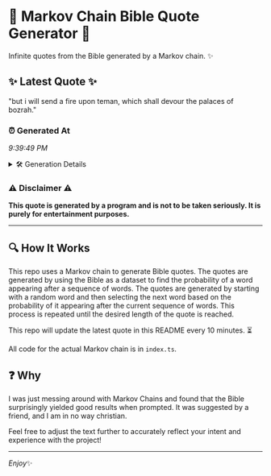 # 📖 Markov Chain Bible Quote Generator 📖

Infinite quotes from the Bible generated by a Markov chain. ✨

## ✨ Latest Quote ✨
"but i will send a fire upon teman, which shall devour the palaces of bozrah."

### ⏰ Generated At
*9:39:49 PM*

<details>
    <summary>🛠️ Generation Details</summary>
    <p>
        <strong>🌱 Seed:</strong> but<br>
        <strong>🔄 Iterations:</strong> 14<br>
        <strong>📜 Context History:</strong><br>[ but ]: i<br>[ but, i ]: will<br>[ but, i, will ]: send<br>[ but, i, will, send ]: a<br>[ but, i, will, send, a ]: fire<br>[ but, i, will, send, a, fire ]: upon<br>[ i, will, send, a, fire, upon ]: teman,<br>[ will, send, a, fire, upon, teman, ]: which<br>[ send, a, fire, upon, teman,, which ]: shall<br>[ a, fire, upon, teman,, which, shall ]: devour<br>[ fire, upon, teman,, which, shall, devour ]: the<br>[ upon, teman,, which, shall, devour, the ]: palaces<br>[ teman,, which, shall, devour, the, palaces ]: of<br>[ which, shall, devour, the, palaces, of ]: bozrah.<br>
    </p>
</details>

### ⚠️ Disclaimer ⚠️
**This quote is generated by a program and is not to be taken seriously. It is purely for entertainment purposes.**

---

## 🔍 How It Works

This repo uses a Markov chain to generate Bible quotes. The quotes are generated by using the Bible as a dataset to find the probability of a word appearing after a sequence of words. The quotes are generated by starting with a random word and then selecting the next word based on the probability of it appearing after the current sequence of words. This process is repeated until the desired length of the quote is reached.

This repo will update the latest quote in this README every 10 minutes. ⏳

All code for the actual Markov chain is in `index.ts`.

## ❓ Why

I was just messing around with Markov Chains and found that the Bible surprisingly yielded good results when prompted. 
It was suggested by a friend, and I am in no way christian.

Feel free to adjust the text further to accurately reflect your intent and experience with the project!

---

*Enjoy*✨
